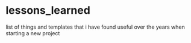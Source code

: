 # lessons_learned
list of things and templates that i have found useful over the years when starting a new project
